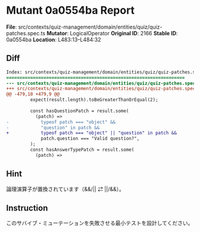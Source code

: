 # Mutant 0a0554ba Report

**File**: src/contexts/quiz-management/domain/entities/quiz/quiz-patches.spec.ts
**Mutator**: LogicalOperator
**Original ID**: 2166
**Stable ID**: 0a0554ba
**Location**: L483:13–L484:32

## Diff

```diff
Index: src/contexts/quiz-management/domain/entities/quiz/quiz-patches.spec.ts
===================================================================
--- src/contexts/quiz-management/domain/entities/quiz/quiz-patches.spec.ts	original
+++ src/contexts/quiz-management/domain/entities/quiz/quiz-patches.spec.ts	mutated #2166
@@ -479,10 +479,9 @@
         expect(result.length).toBeGreaterThanOrEqual(2);
 
         const hasQuestionPatch = result.some(
           (patch) =>
-            typeof patch === "object" &&
-            "question" in patch &&
+            typeof patch === "object" || "question" in patch &&
             patch.question === "Valid question?",
         );
         const hasAnswerTypePatch = result.some(
           (patch) =>
```

## Hint

論理演算子が置換されています（&&/|| ⇄ ||/&&）。

## Instruction

このサバイブ・ミューテーションを失敗させる最小テストを設計してください。
